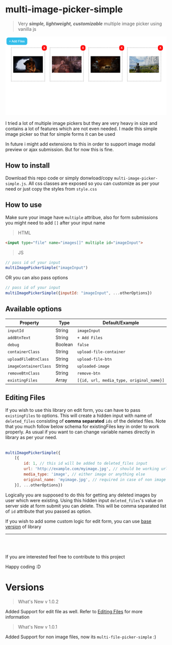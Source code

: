 # multi-image-picker-simple
> Very ***simple, lightweight, customizable*** multiple image picker using vanilla js

![text](preview.png)


I tried a lot of multiple image pickers but they are very heavy in size and contains a lot of features which are not even needed. I made this simple image picker so that for simple forms it can be used

In future i might add extensions to this in order to support image modal preview or ajax submission. But for now this is fine.


## How to install

Download this repo code or simply donwload/copy  `multi-image-picker-simple.js`. All css classes are exposed so you can customize as per your need or just copy the styles from `style.css`

## How to use

Make sure your image have `multiple` attribue, also for form submissions you might need to add `[]` after your input name
>HTML
```html
<input type="file" name="images[]" multiple id="imageInput">
```
>JS
```js
// pass id of your input
multiImagePickerSimple("imageInput")

```
 OR you can also pass options
```js
// pass id of your input
multiImagePickerSimple({inputId: "imageInput", ...otherOptions})
```

## Available options

| Property | Type | Default/Example |
| ------ | ------ | ------ |
| `inputId` | String | `imageInput` |
|`addBtnText`| String | `+ Add Files`
|`debug`| Boolean | `false`
|`containerClass`| String |`upload-file-container`
|`uploadFileBtnClass`| String |`upload-file-btn`
|`imageContainerClass`| String |`uploaded-image`
|`removeBtnClass`| String |`remove-btn`
|`existingFiles`| Array | `[{id, url, media_type, original_name}]`



## Editing Files

If you wish to use this library on edit form, you can have to pass `existingFiles` to options. This will create a hidden input with name of `deleted_files` consisting of **comma separated** `ids` of the deleted files. Note that you much follow below schema for existingFiles key in order to work properly. As usual if you want to can change variable names directly in library as per your need. 

```js

multiImagePickerSimple({
    [{
        id: 1, // this id will be added to deleted_files input
        url: 'http://example.com/myimage.jpg', // should be working url. Required in case of image
        media_type: 'image', // either image or anything else
        original_name: 'myimage.jpg', // required in case of non image file as on icon file name is shown, you can pass empty string if it fits your need
    }], ...otherOptions})
```

Logically you are supposed to do this for getting any deleted images by user which were existing. Using this hidden input `deleted_files`'s value on server side at form submit you can delete. This will be comma separated list of `id` attribute that you passed as option.

If you wish to add some custom logic for edit form, you can use [base version](https://github.com/Iamshivam-dev/multi-image-picker-simple/tree/base-library) of library


---

<br>
<br>

If you are interested feel free to contribute to this project

Happy coding  :D


# Versions 

> What's New v 1.0.2

Added Support for edit file as well. Refer to [Editing Files](#editing-files) for more information

> What's New v 1.0.1

Added Support for non image files, now its `multi-file-picker-simple` :)